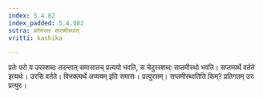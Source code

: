 ```yaml
---
index: 5.4.82
index_padded: 5.4.082
sutra: प्रतेरुरसः सप्तमीस्थात्
vritti: kashika

---
```

प्रतेः परो य उरस्शब्दः तदन्तात् समासातच् प्रत्ययो भवति, स चेदुरस्शब्दः सप्तमीस्थो भवति। सप्तम्यर्थे वर्तते इत्यर्थः। उरसि वर्तते। विभक्त्यर्थे अव्ययम् इति समासः। प्रत्युरसम्। सप्तमीस्थातिति किम्? प्रतिगतम् उरः प्रत्युरः।